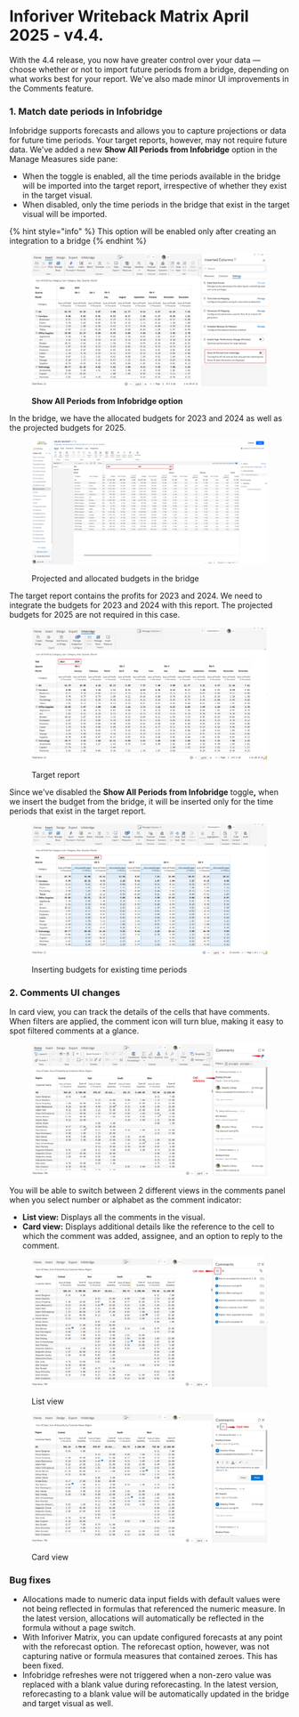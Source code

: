 # Inforiver Writeback Matrix April 2025 - v4.4.

With the 4.4 release, you now have greater control over your data — choose whether or not to import future periods from a bridge, depending on what works best for your report. We've also made minor UI improvements in the Comments feature.

### 1. Match date periods in Infobridge

Infobridge supports forecasts and allows you to capture projections or data for future time periods. Your target reports, however, may not require future data. We've added a new **Show All Periods from Infobridge** option in the Manage Measures side pane:&#x20;

* When the toggle is enabled, all the time periods available in the bridge will be imported into the target report, irrespective of whether they exist in the target visual.
* When disabled, only the time periods in the bridge that exist in the target visual will be imported.

{% hint style="info" %}
This option will be enabled only after creating an integration to a bridge
{% endhint %}

<figure><img src="../.gitbook/assets/image (1366).png" alt=""><figcaption><p><strong>Show All Periods from Infobridge option</strong></p></figcaption></figure>

In the bridge, we have the allocated budgets for 2023 and 2024 as well as the projected budgets for 2025.

<figure><img src="../.gitbook/assets/image (1367).png" alt=""><figcaption><p>Projected and allocated budgets in the bridge</p></figcaption></figure>

The target report contains the profits for 2023 and 2024. We need to integrate the budgets for 2023 and 2024 with this report. The projected budgets for 2025 are not required in this case.

<figure><img src="../.gitbook/assets/image (1368).png" alt=""><figcaption><p>Target report </p></figcaption></figure>

Since we've disabled the **Show All Periods from Infobridge** toggl&#x65;**,** when we insert the budget from the bridge, it will be inserted only for the time periods that exist in the target report.

<figure><img src="../.gitbook/assets/image (1369).png" alt=""><figcaption><p>Inserting budgets for existing time periods</p></figcaption></figure>

### 2. Comments UI changes

In card view, you can track the details of the cells that have comments. When filters are applied, the comment icon will turn blue, making it easy to spot filtered comments at a glance.

<figure><img src="../.gitbook/assets/image (3) (1) (1) (1) (1) (1).png" alt=""><figcaption></figcaption></figure>

You will be able to switch between 2 different views in the comments panel when you select number or alphabet as the comment indicator:

* **List view:** Displays all the comments in the visual.&#x20;
* **Card view:** Displays additional details like the reference to the cell to which the comment was added, assignee, and an option to reply to the comment.

<div><figure><img src="../.gitbook/assets/image (1) (1) (1) (1) (1) (1) (1) (1) (1) (1) (1) (1) (1).png" alt=""><figcaption><p>List view</p></figcaption></figure> <figure><img src="../.gitbook/assets/2025-04-08_15h53_21.png" alt=""><figcaption><p>Card view</p></figcaption></figure></div>

### Bug fixes

* Allocations made to numeric data input fields with default values were not being reflected in formulas that referenced the numeric measure. In the latest version, allocations will automatically be reflected in the formula without a page switch.
* With Inforiver Matrix, you can update configured forecasts at any point with the reforecast option. The reforecast option, however, was not capturing native or formula measures that contained zeroes. This has been fixed.
* Infobridge refreshes were not triggered when a non-zero value was replaced with a blank value during reforecasting. In the latest version, reforecasting to a blank value will be automatically updated in the bridge and target visual as well.
